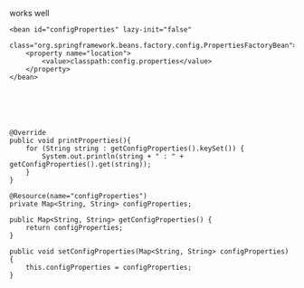 works well


    <bean id="configProperties" lazy-init="false"
        class="org.springframework.beans.factory.config.PropertiesFactoryBean">
        <property name="location">
            <value>classpath:config.properties</value>
        </property>
    </bean>
    
    




    @Override
    public void printProperties(){
        for (String string : getConfigProperties().keySet()) {
            System.out.println(string + " : " + getConfigProperties().get(string));
        }
    }

    @Resource(name="configProperties")
    private Map<String, String> configProperties;
    
    public Map<String, String> getConfigProperties() {
        return configProperties;
    }

    public void setConfigProperties(Map<String, String> configProperties) {
        this.configProperties = configProperties;
    }